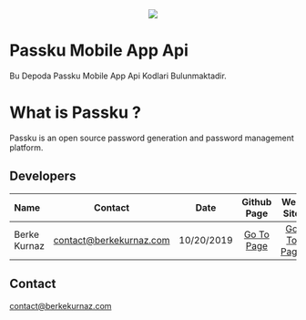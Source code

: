 ﻿<center><img src="https://i.resimyukle.xyz/HRH0AR.png" width="%100" /></center>

# Passku Mobile App Api 
Bu Depoda Passku Mobile App Api Kodlari Bulunmaktadir. <br/>

# What is Passku ? 
Passku is an open source password generation and password management platform. <br/>

## Developers 
| Name        | Contact           |  Date  | Github Page | Web Site
| :------------- |:-------------:| :-----:| :-----:| :-----:|
| Berke Kurnaz | contact@berkekurnaz.com | 10/20/2019 | [Go To Page](https://www.google.com) | [Go To Page](https://www.google.com)

## Contact
contact@berkekurnaz.com